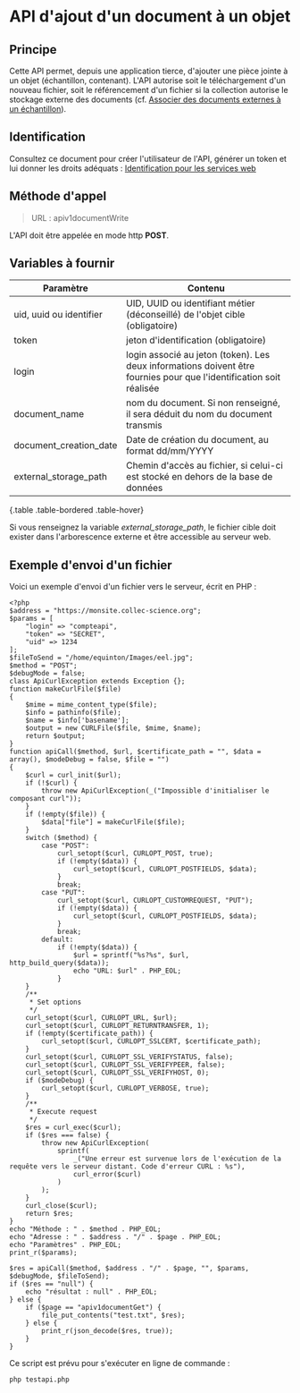 # API d'ajout d'un document à un objet

## Principe

Cette API permet, depuis une application tierce, d'ajouter une pièce jointe à un objet (échantillon, contenant). L'API autorise soit le téléchargement d'un nouveau fichier, soit le référencement d'un fichier si la collection autorise le stockage externe des documents (cf. [Associer des documents externes à un échantillon](document_external_fr)).

## Identification

Consultez ce document pour créer l'utilisateur de l'API, générer un token et lui donner les droits adéquats : [Identification pour les services web](swidentification_fr)

## Méthode d'appel

> URL : apiv1documentWrite

L'API doit être appelée en mode http **POST**.

## Variables à fournir

| Paramètre  | Contenu                                                                                                                 |
| ------------- | ------------------------------------------------------------------------------------------------------------------------- |
| uid, uuid ou identifier | UID, UUID ou identifiant métier (déconseillé) de l'objet cible (obligatoire)                                                                        |
| token       | jeton d'identification (obligatoire) |
| login       | login associé au jeton (token). Les deux informations doivent être fournies pour que l'identification soit réalisée |
| document_name | nom du document. Si non renseigné, il sera déduit du nom du document transmis |
| document_creation_date | Date de création du document, au format dd/mm/YYYY |
| external_storage_path | Chemin d'accès au fichier, si celui-ci est stocké en dehors de la base de données |

{.table .table-bordered .table-hover}

Si vous renseignez la variable *external_storage_path*, le fichier cible doit exister dans l'arborescence externe et être accessible au serveur web.

## Exemple d'envoi d'un fichier

Voici un exemple d'envoi d'un fichier vers le serveur, écrit en PHP :

~~~
<?php
$address = "https://monsite.collec-science.org";
$params = [
    "login" => "compteapi",
    "token" => "SECRET",
    "uid" => 1234
];
$fileToSend = "/home/equinton/Images/eel.jpg";
$method = "POST";
$debugMode = false;
class ApiCurlException extends Exception {};
function makeCurlFile($file)
{
    $mime = mime_content_type($file);
    $info = pathinfo($file);
    $name = $info['basename'];
    $output = new CURLFile($file, $mime, $name);
    return $output;
}
function apiCall($method, $url, $certificate_path = "", $data = array(), $modeDebug = false, $file = "")
{
    $curl = curl_init($url);
    if (!$curl) {
        throw new ApiCurlException(_("Impossible d'initialiser le composant curl"));
    }
    if (!empty($file)) {
        $data["file"] = makeCurlFile($file);
    }
    switch ($method) {
        case "POST":
            curl_setopt($curl, CURLOPT_POST, true);
            if (!empty($data)) {
                curl_setopt($curl, CURLOPT_POSTFIELDS, $data);
            }
            break;
        case "PUT":
            curl_setopt($curl, CURLOPT_CUSTOMREQUEST, "PUT");
            if (!empty($data)) {
                curl_setopt($curl, CURLOPT_POSTFIELDS, $data);
            }
            break;
        default:
            if (!empty($data)) {
                $url = sprintf("%s?%s", $url, http_build_query($data));
                echo "URL: $url" . PHP_EOL;
            }
    }
    /**
     * Set options
     */
    curl_setopt($curl, CURLOPT_URL, $url);
    curl_setopt($curl, CURLOPT_RETURNTRANSFER, 1);
    if (!empty($certificate_path)) {
        curl_setopt($curl, CURLOPT_SSLCERT, $certificate_path);
    }
    curl_setopt($curl, CURLOPT_SSL_VERIFYSTATUS, false);
    curl_setopt($curl, CURLOPT_SSL_VERIFYPEER, false);
    curl_setopt($curl, CURLOPT_SSL_VERIFYHOST, 0);
    if ($modeDebug) {
        curl_setopt($curl, CURLOPT_VERBOSE, true);
    }
    /**
     * Execute request
     */
    $res = curl_exec($curl);
    if ($res === false) {
        throw new ApiCurlException(
            sprintf(
                _("Une erreur est survenue lors de l'exécution de la requête vers le serveur distant. Code d'erreur CURL : %s"),
                curl_error($curl)
            )
        );
    }
    curl_close($curl);
    return $res;
}
echo "Méthode : " . $method . PHP_EOL;
echo "Adresse : " . $address . "/" . $page . PHP_EOL;
echo "Paramètres" . PHP_EOL;
print_r($params);

$res = apiCall($method, $address . "/" . $page, "", $params, $debugMode, $fileToSend);
if ($res == "null") {
    echo "résultat : null" . PHP_EOL;
} else {
    if ($page == "apiv1documentGet") {
        file_put_contents("test.txt", $res);
    } else {
        print_r(json_decode($res, true));
    }
}
~~~

Ce script est prévu pour s'exécuter en ligne de commande :

~~~
php testapi.php
~~~